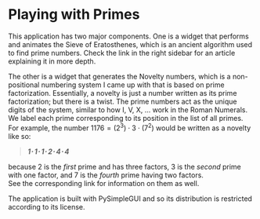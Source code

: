 # Playing with Primes

This application has two major components.  One is a widget that performs and animates the Sieve of Eratosthenes, which is an ancient algorithm used to find prime numbers.  Check the link in the right sidebar for an article explaining it in more depth.  

The other is a widget that generates the Novelty numbers, which is a non-positional numbering system I came up with that is based on prime factorization.  Essentially, a novelty is just a number written as its prime factorization; but there is a twist.  The prime numbers act as the unique digits of the system, similar to how I, V, X, ... work in the Roman Numerals. We label each prime corresponding to its position in the list of all primes. For example, the number $1176 = (2^3)\cdot 3\cdot (7^2)$ would be written as a novelty like so:  

> ***1&sdot; 1&sdot; 1&sdot; 2&sdot; 4&sdot; 4***

because  $2$ is the *first* prime and has three factors, $3$ is the *second* prime with one factor, and $7$ is the *fourth* prime having two factors.  
See the corresponding link for information on them as well.

The application is built with PySimpleGUI and so its distribution is restricted according to its license.
